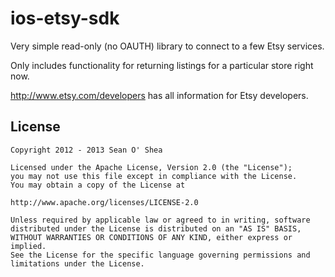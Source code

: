 ios-etsy-sdk
============

Very simple read-only (no OAUTH) library to connect to a few Etsy services.

Only includes functionality for returning listings for a particular store right now.

http://www.etsy.com/developers has all information for Etsy developers.

## License

    Copyright 2012 - 2013 Sean O' Shea

    Licensed under the Apache License, Version 2.0 (the "License");
    you may not use this file except in compliance with the License.
    You may obtain a copy of the License at

    http://www.apache.org/licenses/LICENSE-2.0

    Unless required by applicable law or agreed to in writing, software
    distributed under the License is distributed on an "AS IS" BASIS,
    WITHOUT WARRANTIES OR CONDITIONS OF ANY KIND, either express or implied.
    See the License for the specific language governing permissions and
    limitations under the License.

